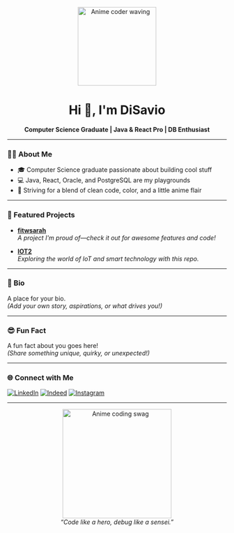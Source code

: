 <!--
👋 Hi there! I'm DiSavio
-->

<p align="center">
  <img src="![image](https://github.com/user-attachments/assets/964657b7-04db-4c31-9e9c-dd3c29b3f2ef)
" width="180px" alt="Anime coder waving"/>
</p>

<h1 align="center">Hi 👋, I'm DiSavio</h1>
<p align="center">
  <b>Computer Science Graduate | Java & React Pro | DB Enthusiast</b>
</p>

---

### 🧑‍💻 About Me

- 🎓 Computer Science graduate passionate about building cool stuff
- 💻 Java, React, Oracle, and PostgreSQL are my playgrounds
- 🌈 Striving for a blend of clean code, color, and a little anime flair

---

### 🚀 Featured Projects

- [**fitwsarah**](https://github.com/DiSavio/fitwsarah)  
  _A project I'm proud of—check it out for awesome features and code!_

- [**IOT2**](https://github.com/DiSavio/IOT2)  
  _Exploring the world of IoT and smart technology with this repo._

---

### 👾 Bio

A place for your bio.  
*(Add your own story, aspirations, or what drives you!)*

---

### 😎 Fun Fact

A fun fact about you goes here!  
*(Share something unique, quirky, or unexpected!)*

---

### 🌐 Connect with Me

[![LinkedIn](https://img.shields.io/badge/LinkedIn-blue?logo=linkedin)](YOUR_LINKEDIN_URL)
[![Indeed](https://img.shields.io/badge/Indeed-003A9B?logo=indeed&logoColor=white)](YOUR_INDEED_URL)
[![Instagram](https://img.shields.io/badge/Instagram-E4405F?logo=instagram&logoColor=white)](YOUR_INSTAGRAM_URL)

<!-- Add more social/professional links above as needed -->

---

<p align="center">
  <img src="https://media.giphy.com/media/LMt9638dO8dftAjtco/giphy.gif" width="250px" alt="Anime coding swag"/>
  <br>
  <i>“Code like a hero, debug like a sensei.”</i>
</p>

<!--
Minimalist, colorful, and anime-inspired - just like my code!
-->
